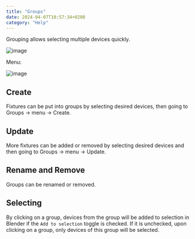 ```yaml
---
title: "Groups"
date: 2024-04-07T10:57:34+0200
category: "Help"
---
```


Grouping allows selecting multiple devices quickly.

![image](https://github.com/open-stage/blender-dmx/assets/3680926/9ceee811-80ce-4e19-a0ca-1b68362ae0d0)

Menu:

![image](https://github.com/open-stage/blender-dmx/assets/3680926/c2c1e027-aefd-4e89-90a3-f746aa152c2d)

## Create

Fixtures can be put into groups by selecting desired devices, then going to Groups → menu → Create.

## Update

More fixtures can be added or removed by selecting desired devices and then going to Groups → menu → Update.

## Rename and Remove

Groups can be renamed or removed.

## Selecting

By clicking on a group, devices from the group will be added to selection in Blender if the `Add to selection` toggle is checked. If it is unchecked, upon clicking on a group, only devices of this group will be selected.



